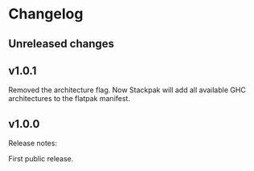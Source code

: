 # Changelog

## Unreleased changes

## v1.0.1

Removed the architecture flag. Now Stackpak will add all available GHC architectures to the flatpak manifest.

## v1.0.0

Release notes:

First public release.
